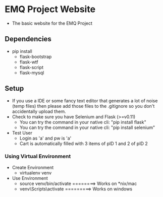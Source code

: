 # EMQ Project Website
* The basic website for the EMQ Project
## Dependencies
* pip install
    * flask-bootstrap
    * flask-wtf
    * flask-script
    * flask-mysql
## Setup
* If you use a IDE or some fancy text editor that generates a lot of noise (temp files) then please add those files to the .gitignore so you don't accidentally upload them.
* Check to make sure you have Selenium and Flask (>=v0.11)
    * You can try the command in your native cli: "pip install flask"
    * You can try the command in your native cli: "pip install selenium"
* Test User
    * Login as 'a' and pw is 'a'
    * Cart is automatically filled with 3 items of pID 1 and 2 of pID 2
### Using Virtual Environment
* Create Environment
    * virtualenv venv
* Use Environment
    * source venv/bin/activate ========> Works on *nix/mac
    * venv\Scripts\activate =========> Works on windows
